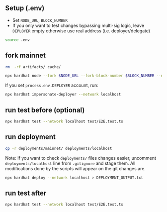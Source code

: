 ## Setup (.env)

- Set `NODE_URL`, `BLOCK_NUMBER`
- If you only want to test changes bypassing multi-sig logic, leave `DEPLOYER` empty otherwise use real address (i.e. deployer/delegate)

```sh
source .env
```

## fork mainnet

```sh
rm  -rf artifacts/ cache/

npx hardhat node --fork $NODE_URL --fork-block-number $BLOCK_NUMBER --no-deploy
```

If you set `process.env.DEPLOYER` account, run:

```sh
npx hardhat impersonate-deployer --network localhost
```

## run test before (optional)

```sh
npx hardhat test --network localhost test/E2E.test.ts
```

## run deployment

```sh
cp -r deployments/mainnet/ deployments/localhost
```

Note: If you want to check `deployments/` files changes easier, uncomment `deployments/localhost` line from `.gitignore` and stage them.
All modifications done by the scripts will appear on the git changes are.

```sh
npx hardhat deploy --network localhost > DEPLOYMENT_OUTPUT.txt
```

## run test after

```sh
npx hardhat test --network localhost test/E2E.test.ts
```
